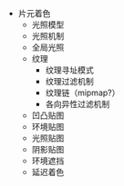 - 片元着色
    - 光照模型
    - 光照机制
    - 全局光照
    - 纹理
        - 纹理寻址模式
        - 纹理过滤机制
        - 纹理链（mipmap?）
        - 各向异性过滤机制
    - 凹凸贴图
    - 环境贴图
    - 光照贴图
    - 阴影贴图
    - 环境遮挡
    - 延迟着色